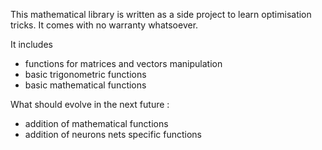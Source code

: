 This mathematical library is written as a side project to learn optimisation tricks.
It comes with no warranty whatsoever.

It includes 
- functions for matrices and vectors manipulation
- basic trigonometric functions
- basic mathematical functions

What should evolve in the next future :
- addition of mathematical functions
- addition of neurons nets specific functions

